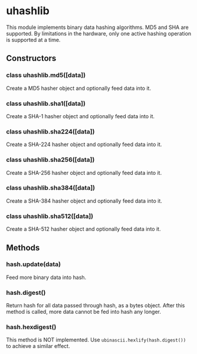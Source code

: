 # uhashlib

This module implements binary data hashing algorithms. MD5 and SHA are supported. By limitations in the hardware, only one active hashing operation is supported at a time.

## Constructors

### class uhashlib.md5\(\[data\]\)

Create a MD5 hasher object and optionally feed data into it.

### class uhashlib.sha1\(\[data\]\)

Create a SHA-1 hasher object and optionally feed data into it.

### class uhashlib.sha224\(\[data\]\)

Create a SHA-224 hasher object and optionally feed data into it.

### class uhashlib.sha256\(\[data\]\)

Create a SHA-256 hasher object and optionally feed data into it.

### class uhashlib.sha384\(\[data\]\)

Create a SHA-384 hasher object and optionally feed data into it.

### class uhashlib.sha512\(\[data\]\)

Create a SHA-512 hasher object and optionally feed data into it.

## Methods

### hash.update\(data\)

Feed more binary data into hash.

### hash.digest\(\)

Return hash for all data passed through hash, as a bytes object. After this method is called, more data cannot be fed into hash any longer.

### hash.hexdigest\(\)

This method is NOT implemented. Use `ubinascii.hexlify(hash.digest())` to achieve a similar effect.

